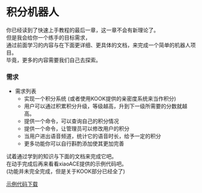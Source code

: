 # 积分机器人

你已经读到了快速上手教程的最后一章，这一章不会有新理论了。  
但是我会给你一个练手的目标需求，  
通过前面学习的内容与在下面更详细、更具体的文档，来完成一个简单的机器人项目。  
毕竟，更多的内容需要我们自己去探索。

### 需求

- 需求列表
  - 实现一个积分系统 (或者使用KOOK提供的亲密度系统来当作积分)
  - 用户可以通过积累积分升级，等级越高，升到下一级所需要的分数就越高。
  - 提供一个命令，可以查询自己的积分情况
  - 提供一个命令，让管理员可以修改用户的积分
  - 当用户进出语音频道，统计它的语音时长，给予一定的积分
  - 更多功能你可以自行斟酌添加使其更加完善

试着通过学到的知识与下面的文档来完成它吧。  
在动手完成后再来看看xiaoACE提供的示例代码吧。  
(功能并未完全完成，但是关于KOOK部分已经全了)

<a href="示例代码/Tutorial-Plugin.zip" download>示例代码下载</a>
